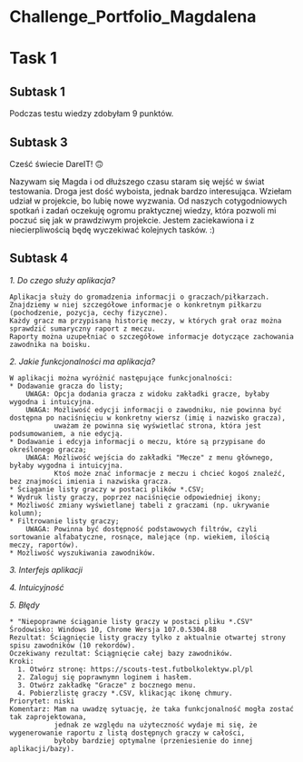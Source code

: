 # **Challenge_Portfolio_Magdalena**

# **Task 1**
## Subtask 1
Podczas testu wiedzy zdobyłam 9 punktów.
## Subtask 3
Cześć świecie DareIT! :upside_down_face:

Nazywam się Magda i od dłuższego czasu staram się wejść w świat testowania. Droga jest dość wyboista, jednak bardzo interesująca. 
Wziełam udział w projekcie, bo lubię nowe wyzwania. Od naszych cotygodniowych spotkań i zadań oczekuję ogromu praktycznej wiedzy, 
która pozwoli mi poczuć się jak w prawdziwym projekcie. Jestem zaciekawiona i z niecierpliwością będę wyczekiwać kolejnych tasków. :)
## Subtask 4
*1. Do czego służy aplikacja?*

    Aplikacja służy do gromadzenia informacji o graczach/piłkarzach. 
    Znajdziemy w niej szczegółowe informacje o konkretnym piłkarzu (pochodzenie, pozycja, cechy fizyczne). 
    Każdy gracz ma przypisaną historię meczy, w których grał oraz można sprawdzić sumaryczny raport z meczu.
    Raporty można uzupełniać o szczegółowe informacje dotyczące zachowania zawodnika na boisku.
    
*2. Jakie funkcjonalności ma aplikacja?*

    W aplikacji można wyróżnić następujące funkcjonalności:
    * Dodawanie gracza do listy; 
        UWAGA: Opcja dodania gracza z widoku zakładki gracze, byłaby wygodna i intuicyjna.
        UWAGA: Możliwość edycji informacji o zawodniku, nie powinna być dostępna po naciśnięciu w konkretny wiersz (imię i nazwisko gracza), 
               uważam że powinna się wyświetlać strona, która jest podsumowaniem, a nie edycją.
    * Dodawanie i edcyja informacji o meczu, które są przypisane do określonego gracza;
        UWAGA: Możliwość wejścia do zakładki "Mecze" z menu głównego, byłaby wygodna i intuicyjna.
               Ktoś może znać informacje z meczu i chcieć kogoś znaleźć, bez znajmości imienia i nazwiska gracza.
    * Ściąganie listy graczy w postaci plików *.CSV;
    * Wydruk listy graczy, poprzez naciśnięcie odpowiedniej ikony;
    * Możliwość zmiany wyświetlanej tabeli z graczami (np. ukrywanie kolumn);
    * Filtrowanie listy graczy;
        UWAGA: Powinna być dostępność podstawowych filtrów, czyli sortowanie alfabatyczne, rosnące, malejące (np. wiekiem, ilością meczy, raportów).
    * Możliwość wyszukiwania zawodników.
    
*3. Interfejs aplikacji*



*4. Intuicyjność*

*5. Błędy*

    * "Niepoprawne ściąganie listy graczy w postaci pliku *.CSV"
    Środowisko: Windows 10, Chrome Wersja 107.0.5304.88
    Rezultat: Ściągnięcie listy graczy tylko z aktualnie otwartej strony spisu zawodników (10 rekordów).
    Oczekiwany rezultat: Ściągnięcie całej bazy zawodników.
    Kroki: 
      1. Otwórz stronę: https://scouts-test.futbolkolektyw.pl/pl 
      2. Zaloguj się poprawnymn loginem i hasłem.
      3. Otwórz zakładkę "Gracze" z bocznego menu.
      4. Pobierzlistę graczy *.CSV, klikacjąc ikonę chmury.
    Priorytet: niski
    Komentarz: Mam na uwadzę sytuację, że taka funkcjonalność mogła zostać tak zaprojektowana, 
               jednak ze względu na użyteczność wydaje mi się, że wygenerowanie raportu z listą dostępnych graczy w całości,
               byłoby bardziej optymalne (przeniesienie do innej aplikacji/bazy).
    
    
